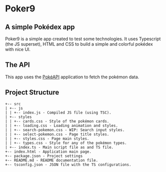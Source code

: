 # Poker9

## A simple Pokédex app

Poker9 is a simple app created to test some technologies.
It uses Typescript (the JS superset), HTML and CSS to build a simple and
colorful pokédex with nice UI.

## The API

This app uses the [PokéAPI](https://pokeapi.co/) application to fetch the
pokémon data.

## Project Structure

```
+-- src
| +-- js
| | +-- index.js - Compiled JS file (using TSC).
| +-- styles
| | +-- cards.css - Style of the pokémon cards.
| | +-- loading.css - Loading animation and styles.
| | +-- search-pokemon.css - WIP: Search input styles.
| | +-- select-pokemon.css - Page title styles.
| | +-- styles.css - Page main styles.
| | +-- types.css - Style for any of the pokémon types.
| +-- index.ts - Main script file as and TS file.
+-- index.html - Application main page.
+-- package.json - Project settings
+-- README.md - README documentation file.
+-- tsconfig.json - JSON file with the TS configurations.
```
